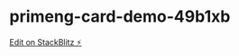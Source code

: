 # primeng-card-demo-49b1xb

[Edit on StackBlitz ⚡️](https://stackblitz.com/edit/primeng-card-demo-49b1xb)